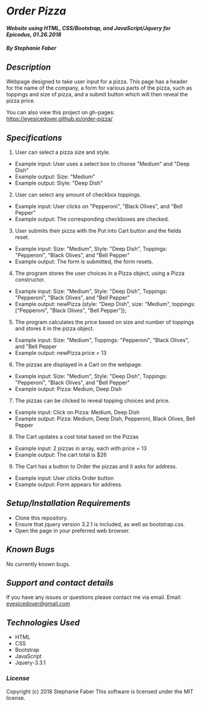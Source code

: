 # _Order Pizza_

#### _Website using HTML, CSS/Bootstrap, and JavaScript/Jquery for Epicodus, 01.26.2018_

#### _By Stephanie Faber_

## _Description_

Webpage designed to take user input for a pizza. This page has a header for the name of the company, a form for various parts of the pizza, such as toppings and size of pizza, and a submit button which will then reveal the pizza price.

You can also view this project on gh-pages:
https://eyesicedover.github.io/order-pizza/

## _Specifications_

1. User can select a pizza size and style.
* Example input: User uses a select box to choose "Medium" and "Deep Dish"
* Example output: Size: "Medium"
* Example output: Style: "Deep Dish"


2. User can select any amount of checkbox toppings.
* Example input: User clicks on "Pepperoni", "Black Olives", and "Bell Pepper"
* Example output: The corresponding checkboxes are checked.

3. User submits their pizza with the Put into Cart button and the fields reset.
* Example input: Size: "Medium", Style: "Deep Dish", Toppings: "Pepperoni", "Black Olives", and "Bell Pepper"
* Example output: The form is submitted, the form resets.

4. The program stores the user choices in a Pizza object, using a Pizza constructor.
* Example input: Size: "Medium", Style: "Deep Dish", Toppings: "Pepperoni", "Black Olives", and "Bell Pepper"
* Example output: newPizza (style: "Deep Dish", size: "Medium",  toppings: ["Pepperoni", "Black Olives", "Bell Pepper"]);

5. The program calculates the price based on size and number of toppings and stores it in the pizza object.
* Example input: Size: "Medium", Toppings: "Pepperoni", "Black Olives", and "Bell Pepper
* Example output: newPizza.price = 13

6. The pizzas are displayed in a Cart on the webpage.
* Example input: Size: "Medium", Style: "Deep Dish", Toppings: "Pepperoni", "Black Olives", and "Bell Pepper"
* Example output: Pizza: Medium, Deep Dish

7. The pizzas can be clicked to reveal topping choices and price.
* Example input: Click on Pizza: Medium, Deep Dish
* Example output: Pizza: Medium, Deep Dish, Pepperoni, Black Olives, Bell Pepper

8. The Cart updates a cost total based on the Pizzas
* Example input: 2 pizzas in array, each with price = 13
* Example output: The cart total is $26

9. The Cart has a button to Order the pizzas and it asks for address.
* Example input: User clicks Order button
* Example output: Form appears for address.


## _Setup/Installation Requirements_

* Clone this repository.
* Ensure that jquery version 3.2.1 is included, as well as bootstrap.css.
* Open the page in your preferred web browser.


## _Known Bugs_

No currently known bugs.

## _Support and contact details_

If you have any issues or questions please contact me via email.
Email: eyesicedover@gmail.com

## _Technologies Used_

* HTML
* CSS
* Bootstrap
* JavaScript
* Jquery-3.3.1

### _License_

Copyright (c) 2018 Stephanie Faber
This software is licensed under the MIT license.
